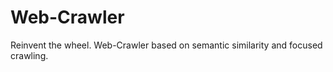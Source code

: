 Web-Crawler	
===============

Reinvent the wheel. Web-Crawler based on semantic similarity and focused crawling.